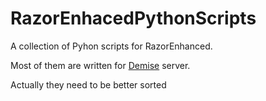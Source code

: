 # RazorEnhacedPythonScripts
A collection of Pyhon scripts for RazorEnhanced.

Most of them are written for [Demise](https://www.uogdemise.com/) server.

Actually they need to be better sorted
